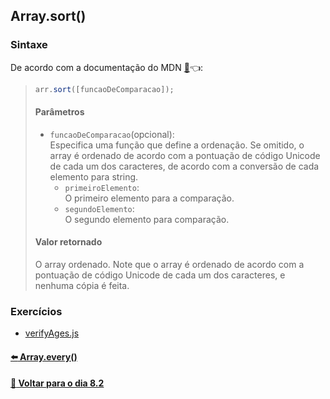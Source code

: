 ## Array.sort()

### Sintaxe
De acordo com a documentação do MDN [:page_facing_up:](https://developer.mozilla.org/pt-BR/docs/Web/JavaScript/Reference/Global_Objects/Array/sort):point_left::
> ~~~javascript
> arr.sort([funcaoDeComparacao]);
> ~~~
> #### Parâmetros
> - `funcaoDeComparacao`(opcional): <br>
> Especifica uma função que define a ordenação. Se omitido, o array é ordenado de acordo com a pontuação de código Unicode de cada um dos caracteres, de acordo com a conversão de cada elemento para string.
> 	- `primeiroElemento`: <br>
> 	O primeiro elemento para a comparação.
> 	- `segundoElemento`: <br>
> 	O segundo elemento para comparação.
> #### Valor retornado
> O array ordenado. Note que o array é ordenado de acordo com a pontuação de código Unicode de cada um dos caracteres, e nenhuma cópia é feita.

### Exercícios
- [verifyAges.js](../E-array-sort/orderPeople.js)

#### [:arrow_left: Array.every()](./array-every.md#arrayevery)

#### [:date: Voltar para o dia 8.2](../README.md#82-javascript-es6---higher-order-functions---foreach-find-some-every-sort)
